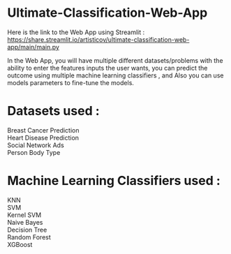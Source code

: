 # Ultimate-Classification-Web-App

Here is the link to the Web App using Streamlit :  
https://share.streamlit.io/artisticov/ultimate-classification-web-app/main/main.py

In the Web App, you will have multiple different datasets/problems with the ability to enter the features inputs the user wants, you can predict the outcome using multiple machine learning classifiers , and Also you can use models parameters to fine-tune the models.

# Datasets used :
Breast Cancer Prediction  
Heart Disease Prediction  
Social Network Ads  
Person Body Type  

# Machine Learning Classifiers used :
KNN  
SVM  
Kernel SVM  
Naive Bayes  
Decision Tree  
Random Forest   
XGBoost  

